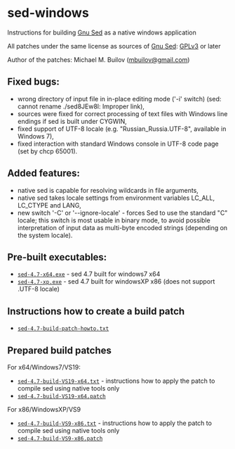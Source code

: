 # sed-windows
Instructions for building [Gnu Sed](https://www.gnu.org/software/sed) as a native windows application

All patches under the same license as sources of [Gnu Sed](https://www.gnu.org/software/sed): [GPLv3](https://www.gnu.org/licenses/gpl-3.0.html) or later

Author of the patches: Michael M. Builov (mbuilov@gmail.com)

## Fixed bugs:
- wrong directory of input file in in-place editing mode ('-i' switch) (sed: cannot rename ./sed8JEw8l: Improper link),
- sources were fixed for correct processing of text files with Windows line endings if sed is built under CYGWIN,
- fixed support of UTF-8 locale (e.g. "Russian_Russia.UTF-8", available in Windows 7),
- fixed interaction with standard Windows console in UTF-8 code page (set by chcp 65001).

## Added features:
- native sed is capable for resolving wildcards in file arguments,
- native sed takes locale settings from environment variables LC_ALL, LC_CTYPE and LANG,
- new switch '-C' or '--ignore-locale' - forces Sed to use the standard "C" locale; this switch is most usable in binary mode, to avoid possible interpretation of input data as multi-byte encoded strings (depending on the system locale).

## Pre-built executables:
- [`sed-4.7-x64.exe`](/sed-4.7-x64.exe) - sed 4.7 built for windows7 x64
- [`sed-4.7-xp.exe`](/sed-4.7-xp.exe)   - sed 4.7 built for windowsXP x86 (does not support .UTF-8 locale)

## Instructions how to create a build patch
- [`sed-4.7-build-patch-howto.txt`](/sed-4.7-build-patch-howto.txt)

## Prepared build patches
For x64/Windows7/VS19:
- [`sed-4.7-build-VS19-x64.txt`](/sed-4.7-build-VS19-x64.txt) - instructions how to apply the patch to compile sed using native tools only
- [`sed-4.7-build-VS19-x64.patch`](/sed-4.7-build-VS19-x64.patch)

For x86/WindowsXP/VS9
- [`sed-4.7-build-VS9-x86.txt`](/sed-4.7-build-VS9-x86.txt) - instructions how to apply the patch to compile sed using native tools only
- [`sed-4.7-build-VS9-x86.patch`](/sed-4.7-build-VS9-x86.patch)
